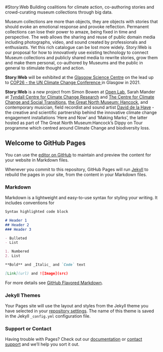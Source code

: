 #Story:Web
Building coalitions for climate action, co-authoring stories and crowd-curating museum collections through big data.

Museum collections are more than objects, they are objects with stories that should evoke an emotional response and provoke reflection. Permanent collections can lose their power to amaze, being fixed in time and perspective. The web allows the sharing and reuse of public domain media including photographs, video, and sound created by professionals and enthusiasts. Yet this rich catalogue can be lost more widely. Story:Web is our proposal for how to innovatively use existing technology to connect Museum collections and publicly shared media to rewrite stories, grow them and make them personal, co-authored by Museums and the public in general to stimulate thought and action.

**Story:Web** will be exhibited at the [Glasgow Science Centre](https://www.glasgowsciencecentre.org/) on the lead up to [COP26 - the UN Climate Change Conference ](https://ukcop26.org/) in Glasgow in 2021.

**Story:Web** is a new project from Simon Bowen at [Open Lab](), Sarah Mander at [Tyndall Centre for Climate Change Research](https://www.tyndall.ac.uk/) and [The Centre for Climate Change and Social Transitions](https://cast.ac.uk/), [the Great North Museum: Hancock](https://greatnorthmuseum.org.uk/), and contemporary musician, field recordist and sound artist [David de la Haye](https://daviddelahaye.co.uk/) - the creative and scientific partnership behind the innovative climate change engagement installations ‘Here and Now’ and ‘Making Marks’, the latter hosted as part of The Great North Museum:Hancock’s Dippy on Tour programme which centred around Climate Change and biodiversity loss. 

## Welcome to GitHub Pages

You can use the [editor on GitHub](https://github.com/sjbowen/storyweb.info/edit/gh-pages/index.md) to maintain and preview the content for your website in Markdown files.

Whenever you commit to this repository, GitHub Pages will run [Jekyll](https://jekyllrb.com/) to rebuild the pages in your site, from the content in your Markdown files.

### Markdown

Markdown is a lightweight and easy-to-use syntax for styling your writing. It includes conventions for

```markdown
Syntax highlighted code block

# Header 1
## Header 2
### Header 3

- Bulleted
- List

1. Numbered
2. List

**Bold** and _Italic_ and `Code` text

[Link](url) and ![Image](src)
```

For more details see [GitHub Flavored Markdown](https://guides.github.com/features/mastering-markdown/).

### Jekyll Themes

Your Pages site will use the layout and styles from the Jekyll theme you have selected in your [repository settings](https://github.com/sjbowen/storyweb.info/settings). The name of this theme is saved in the Jekyll `_config.yml` configuration file.

### Support or Contact

Having trouble with Pages? Check out our [documentation](https://docs.github.com/categories/github-pages-basics/) or [contact support](https://github.com/contact) and we’ll help you sort it out.
